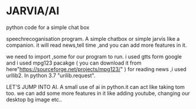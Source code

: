 # JARVIA/AI
python code for a simple chat box


speechrecoganisation program. A simple chatbox or simple jarvis like a companion.
it will read news,tell time ,and you can add more features in it.

we need to import ,some for our program to run.
i used gtts form google and i used mpg123 pacakge ( you can download it from here"https://sourceforge.net/projects/mpg123/" )
for reading news ,i used urllib2. In python 3.7 "urilib.request".

LET'S JUMP INTO AI.
        A small use of ai in python.it can act like taking tom too. we can add some more features in it like adding youtube,
        changing our desktop bg image etc..
        
